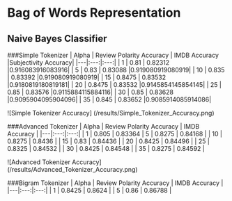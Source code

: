 # Bag of Words Representation
## Naive Bayes Classifier

###Simple Tokenizer
| Alpha  | Review Polarity  Accuracy | IMDB Accuracy |Subjectivity Accuracy|
|---|:---:|:---:|
| 1  | 0.81  | 0.82312 |0.916083916083916|
| 5  | 0.83  | 0.83088 |0.919080919080919|
| 10  | 0.835  | 0.83392 |0.919080919080919|
| 15  | 0.8475  | 0.83532 |0.9180819180819181|
| 20  | 0.8475  | 0.83532 |0.9145854145854145|
| 25  | 0.85  | 0.83576 |0.9115884115884116|
| 30  | 0.85  | 0.83628 |0.9095904095904096|
| 35  | 0.845  | 0.83652 |0.9085914085914086|

![Simple Tokenizer Accuracy]
(/results/Simple_Tokenizer_Accuracy.png)

###Advanced Tokenizer
| Alpha  | Review Polarity Accuracy | IMDB Accuracy |
|---|:---:|:---:|
| 1  | 0.805  | 0.83364 |
 5  | 0.8275  | 0.84168 |
| 10  | 0.8275  | 0.8436 |
| 15  | 0.83  | 0.84436 |
| 20  | 0.8425  | 0.84496 |
| 25  | 0.8325  | 0.84532 |
| 30  | 0.8425  | 0.84548 |
| 35  | 0.8275  | 0.84592 |

![Advanced Tokenizer Accuracy]
(/results/Advanced_Tokenizer_Accuracy.png)

###Bigram Tokenizer
| Alpha  | Review Polarity Accuracy | IMDB Accuracy |
|---|:---:|:---:|
| 1  | 0.8425  | 0.8624 |
| 5  | 0.86  | 0.86788 |